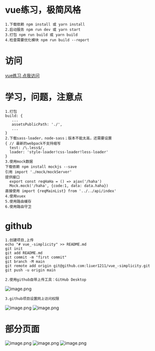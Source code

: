 # vue练习，极简风格
    1.下载依赖 npm install 或 yarn install
    2.启动服务 npm run dev 或 yarn start
    3.打包 npm run build 或 yarn build
    4.检查需要优化模块 npm run build --report
    
# 访问
   [vue练习,点我访问](https://liuer1211.github.io/vue_-simplicity/dist/#/)
   
# 学习，问题，注意点
    1.打包
    build: {
       ...
       assetsPublicPath: './',
       ...
    }
    2.下载sass-loader，node-sass；版本不能太高，还需要设置
    { // 最新的webpack不支持缩写
      test: /\.less$/,
      loader: 'style-loader!css-loader!less-loader'
    }
    3.使用mock数据
    下载依赖 npm install mockjs --save
    引用 import './mock/mockServer'
    提供接口 
      export const reqHaHa = () => ajax('/haha')
      Mock.mock('/haha', {code:1, data: data.haha})
    直接使用 import {reqMainList} from '../../api/index'
    4.使用vuex
    5.使用路由缓存
    6.使用路由守卫
# github
    1.创建项目,上传
    echo "# vue_-simplicity" >> README.md
    git init
    git add README.md
    git commit -m "first commit"
    git branch -M main
    git remote add origin git@github.com:liuer1211/vue_-simplicity.git
    git push -u origin main
    
    2.使用github自带上传工具：GitHub Desktop
   ![image.png](https://liuer1211.github.io/vue_-simplicity/static/img/1.png)
   
    3.github项目设置网上访问权限
   ![image.png](https://liuer1211.github.io/vue_-simplicity/static/img/2.png)
   ![image.png](https://liuer1211.github.io/vue_-simplicity/static/img/3.png)
   
# 部分页面
   ![image.png](https://liuer1211.github.io/vue_-simplicity/static/img/6.png)
   ![image.png](https://liuer1211.github.io/vue_-simplicity/static/img/5.png)
   ![image.png](https://liuer1211.github.io/vue_-simplicity/static/img/7.png)
